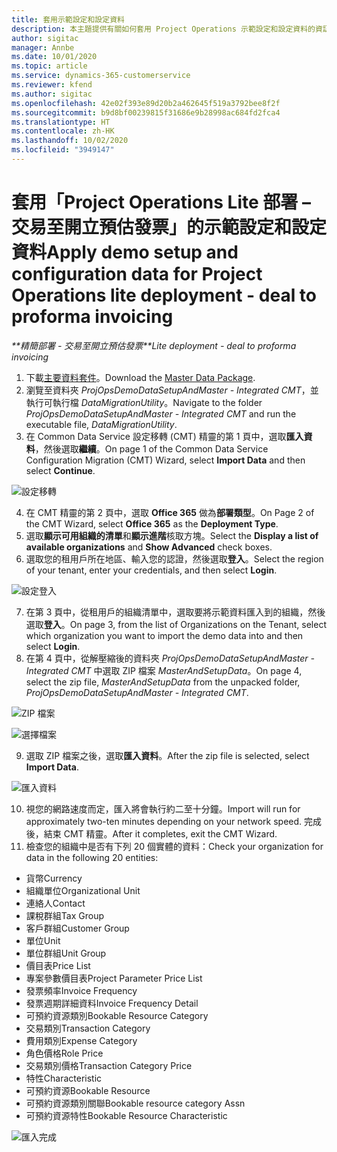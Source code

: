 ```yaml
---
title: 套用示範設定和設定資料
description: 本主題提供有關如何套用 Project Operations 示範設定和設定資料的資訊。
author: sigitac
manager: Annbe
ms.date: 10/01/2020
ms.topic: article
ms.service: dynamics-365-customerservice
ms.reviewer: kfend
ms.author: sigitac
ms.openlocfilehash: 42e02f393e89d20b2a462645f519a3792bee8f2f
ms.sourcegitcommit: b9d8bf00239815f31686e9b28998ac684fd2fca4
ms.translationtype: HT
ms.contentlocale: zh-HK
ms.lasthandoff: 10/02/2020
ms.locfileid: "3949147"
---
```

# <a name="apply-demo-setup-and-configuration-data-for-project-operations-lite-deployment---deal-to-proforma-invoicing"></a><span data-ttu-id="67088-103">套用「Project Operations Lite 部署 – 交易至開立預估發票」的示範設定和設定資料</span><span class="sxs-lookup"><span data-stu-id="67088-103">Apply demo setup and configuration data for Project Operations lite deployment - deal to proforma invoicing</span></span>

<span data-ttu-id="67088-104">_\*\*精簡部署 - 交易至開立預估發票_</span><span class="sxs-lookup"><span data-stu-id="67088-104">_\*\*Lite deployment - deal to proforma invoicing_</span></span>

1. <span data-ttu-id="67088-105">下載[主要資料套件](https://download.microsoft.com/download/3/4/1/341bf279-a64f-4baa-af31-ce624859b518/ProjOpsSampleSetupData%20-%20CE%20only%20CMT.zip)。</span><span class="sxs-lookup"><span data-stu-id="67088-105">Download the [Master Data Package](https://download.microsoft.com/download/3/4/1/341bf279-a64f-4baa-af31-ce624859b518/ProjOpsSampleSetupData%20-%20CE%20only%20CMT.zip).</span></span> 
2. <span data-ttu-id="67088-106">瀏覽至資料夾 *ProjOpsDemoDataSetupAndMaster - Integrated CMT*，並執行可執行檔 *DataMigrationUtility*。</span><span class="sxs-lookup"><span data-stu-id="67088-106">Navigate to the folder *ProjOpsDemoDataSetupAndMaster - Integrated CMT* and run the executable file, *DataMigrationUtility*.</span></span>
3. <span data-ttu-id="67088-107">在 Common Data Service 設定移轉 (CMT) 精靈的第 1 頁中，選取**匯入資料**，然後選取**繼續**。</span><span class="sxs-lookup"><span data-stu-id="67088-107">On page 1 of the Common Data Service Configuration Migration (CMT) Wizard, select **Import Data** and then select **Continue**.</span></span>

![設定移轉](./media/1ConfigurationMigration.png)

4. <span data-ttu-id="67088-109">在 CMT 精靈的第 2 頁中，選取 **Office 365** 做為**部署類型**。</span><span class="sxs-lookup"><span data-stu-id="67088-109">On Page 2 of the CMT Wizard, select **Office 365** as the **Deployment Type**.</span></span>
5. <span data-ttu-id="67088-110">選取**顯示可用組織的清單**和**顯示進階**核取方塊。</span><span class="sxs-lookup"><span data-stu-id="67088-110">Select the **Display a list of available organizations** and **Show Advanced** check boxes.</span></span>
6. <span data-ttu-id="67088-111">選取您的租用戶所在地區、輸入您的認證，然後選取**登入**。</span><span class="sxs-lookup"><span data-stu-id="67088-111">Select the region of your tenant, enter your credentials, and then select **Login**.</span></span>

![設定登入](./media/2ConfigurationSignin.png)

7. <span data-ttu-id="67088-113">在第 3 頁中，從租用戶的組織清單中，選取要將示範資料匯入到的組織，然後選取**登入**。</span><span class="sxs-lookup"><span data-stu-id="67088-113">On page 3, from the list of Organizations on the Tenant, select which organization you want to import the demo data into and then select **Login**.</span></span>
8. <span data-ttu-id="67088-114">在第 4 頁中，從解壓縮後的資料夾 *ProjOpsDemoDataSetupAndMaster - Integrated CMT* 中選取 ZIP 檔案 *MasterAndSetupData*。</span><span class="sxs-lookup"><span data-stu-id="67088-114">On page 4, select the zip file, *MasterAndSetupData* from the unpacked folder, *ProjOpsDemoDataSetupAndMaster - Integrated CMT*.</span></span>

![ZIP 檔案](./media/3ZipFile.png)

![選擇檔案](./media/4SelectAFile.png)

9. <span data-ttu-id="67088-117">選取 ZIP 檔案之後，選取**匯入資料**。</span><span class="sxs-lookup"><span data-stu-id="67088-117">After the zip file is selected, select **Import Data**.</span></span>

![匯入資料](./media/5ImportData.png)

10. <span data-ttu-id="67088-119">視您的網路速度而定，匯入將會執行約二至十分鐘。</span><span class="sxs-lookup"><span data-stu-id="67088-119">Import will run for approximately two-ten minutes depending on your network speed.</span></span> <span data-ttu-id="67088-120">完成後，結束 CMT 精靈。</span><span class="sxs-lookup"><span data-stu-id="67088-120">After it completes, exit the CMT Wizard.</span></span> 
11. <span data-ttu-id="67088-121">檢查您的組織中是否有下列 20 個實體的資料：</span><span class="sxs-lookup"><span data-stu-id="67088-121">Check your organization for data in the following 20 entities:</span></span>

- <span data-ttu-id="67088-122">貨幣</span><span class="sxs-lookup"><span data-stu-id="67088-122">Currency</span></span>
- <span data-ttu-id="67088-123">組織單位</span><span class="sxs-lookup"><span data-stu-id="67088-123">Organizational Unit</span></span>
- <span data-ttu-id="67088-124">連絡人</span><span class="sxs-lookup"><span data-stu-id="67088-124">Contact</span></span>
- <span data-ttu-id="67088-125">課稅群組</span><span class="sxs-lookup"><span data-stu-id="67088-125">Tax Group</span></span>
- <span data-ttu-id="67088-126">客戶群組</span><span class="sxs-lookup"><span data-stu-id="67088-126">Customer Group</span></span>
- <span data-ttu-id="67088-127">單位</span><span class="sxs-lookup"><span data-stu-id="67088-127">Unit</span></span>
- <span data-ttu-id="67088-128">單位群組</span><span class="sxs-lookup"><span data-stu-id="67088-128">Unit Group</span></span>
- <span data-ttu-id="67088-129">價目表</span><span class="sxs-lookup"><span data-stu-id="67088-129">Price List</span></span>
- <span data-ttu-id="67088-130">專案參數價目表</span><span class="sxs-lookup"><span data-stu-id="67088-130">Project Parameter Price List</span></span>
- <span data-ttu-id="67088-131">發票頻率</span><span class="sxs-lookup"><span data-stu-id="67088-131">Invoice Frequency</span></span>
- <span data-ttu-id="67088-132">發票週期詳細資料</span><span class="sxs-lookup"><span data-stu-id="67088-132">Invoice Frequency Detail</span></span>
- <span data-ttu-id="67088-133">可預約資源類別</span><span class="sxs-lookup"><span data-stu-id="67088-133">Bookable Resource Category</span></span>
- <span data-ttu-id="67088-134">交易類別</span><span class="sxs-lookup"><span data-stu-id="67088-134">Transaction Category</span></span>
- <span data-ttu-id="67088-135">費用類別</span><span class="sxs-lookup"><span data-stu-id="67088-135">Expense Category</span></span>
- <span data-ttu-id="67088-136">角色價格</span><span class="sxs-lookup"><span data-stu-id="67088-136">Role Price</span></span>
- <span data-ttu-id="67088-137">交易類別價格</span><span class="sxs-lookup"><span data-stu-id="67088-137">Transaction Category Price</span></span>
- <span data-ttu-id="67088-138">特性</span><span class="sxs-lookup"><span data-stu-id="67088-138">Characteristic</span></span>
- <span data-ttu-id="67088-139">可預約資源</span><span class="sxs-lookup"><span data-stu-id="67088-139">Bookable Resource</span></span>
- <span data-ttu-id="67088-140">可預約資源類別關聯</span><span class="sxs-lookup"><span data-stu-id="67088-140">Bookable resource category Assn</span></span>
- <span data-ttu-id="67088-141">可預約資源特性</span><span class="sxs-lookup"><span data-stu-id="67088-141">Bookable Resource Characteristic</span></span>

![匯入完成](./media/6CompleteImport.png)
